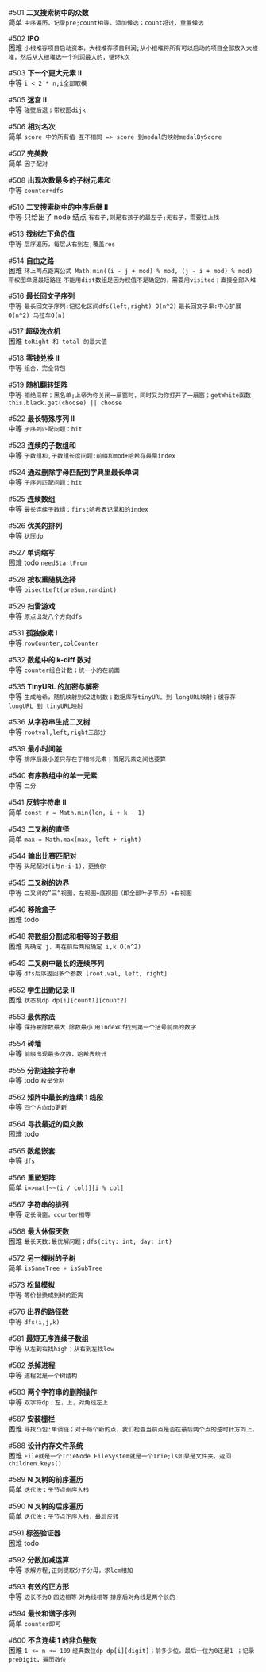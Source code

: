 #501 **二叉搜索树中的众数**  
简单
`中序遍历，记录pre;count相等，添加候选；count超过，重置候选`

#502 **IPO**  
困难
`小根堆存项目启动资本，大根堆存项目利润;从小根堆将所有可以启动的项目全部放入大根堆，然后从大根堆选一个利润最大的，循环k次`

#503 **下一个更大元素 II**  
中等
`i < 2 * n;i全部取模`

#505 **迷宫 II**  
中等
`碰壁后退；带权图dijk`

#506 **相对名次**  
简单
`score 中的所有值 互不相同 => score 到medal的映射medalByScore`

#507 **完美数**  
简单
`因子配对`

#508 **出现次数最多的子树元素和**  
中等
`counter+dfs`

#510 **二叉搜索树中的中序后继 II**  
中等
只给出了 node 结点
`有右子,则是右孩子的最左子;无右子，需要往上找`

#513 **找树左下角的值**  
中等
`层序遍历，每层从右到左,覆盖res`

#514 **自由之路**  
困难
`环上两点距离公式 Math.min((i - j + mod) % mod, (j - i + mod) % mod)`
`带权图单源最短路径`
`不能用dist数组是因为权值不是确定的，需要用visited；直接全部入堆`

#516 **最长回文子序列**  
中等
`最长回文子序列:记忆化区间dfs(left,right) O(n^2)`
`最长回文子串:中心扩展O(n^2) 马拉车O(n)`

#517 **超级洗衣机**  
困难
`toRight 和 total 的最大值`

#518 **零钱兑换 II**  
中等
`组合，完全背包`

#519 **随机翻转矩阵**  
中等
`拒绝采样；黑名单;上帝为你关闭一扇窗时，同时又为你打开了一扇窗；getWhite函数 this.black.get(choose) || choose`

#522 **最长特殊序列 II**  
中等
`子序列匹配问题：hit`

#523 **连续的子数组和**  
中等
`子数组和,子数组长度问题:前缀和mod+哈希存最早index`

#524 **通过删除字母匹配到字典里最长单词**  
中等
`子序列匹配问题：hit`

#525 **连续数组**  
中等
`最长连续子数组：first哈希表记录和的index`

#526 **优美的排列**  
中等
`状压dp`

#527 **单词缩写**  
困难
todo
`needStartFrom`

#528 **按权重随机选择**  
中等
`bisectLeft(preSum,randint)`

#529 **扫雷游戏**  
中等
`原点出发八个方向dfs`

#531 **孤独像素 I**  
中等
`rowCounter,colCounter`

#532 **数组中的 k-diff 数对**  
中等
`counter组合计数；统一小的在前面`

#535 **TinyURL 的加密与解密**  
中等
`生成哈希，随机映射到62进制数；数据库存tinyURL 到 longURL映射；缓存存 longURL 到 tinyURL映射`

#536 **从字符串生成二叉树**  
中等
`rootval,left,right三部分`

#539 **最小时间差**  
中等
`排序后最小差只存在于相邻元素；首尾元素之间也要算`

#540 **有序数组中的单一元素**  
中等
`二分`

#541 **反转字符串 II**  
简单
`const r = Math.min(len, i + k - 1)`

#543 **二叉树的直径**  
简单
`max = Math.max(max, left + right)`

#544 **输出比赛匹配对**  
中等
`头尾配对(i与n-i-1)，更换你`

#545 **二叉树的边界**  
中等
`二叉树的”三“视图，左视图+底视图（即全部叶子节点）+右视图`

#546 **移除盒子**  
困难
todo

#548 **将数组分割成和相等的子数组**  
困难
`先确定 j，再在前后两段确定 i,k O(n^2)`

#549 **二叉树中最长的连续序列**  
中等
`dfs后序返回多个参数 [root.val, left, right]`

#552 **学生出勤记录 II**  
困难
`状态机dp dp[i][count1][count2]`

#553 **最优除法**  
中等
`保持被除数最大 除数最小`
`用indexOf找到第一个括号前面的数字`

#554 **砖墙**  
中等
`前缀出现最多次数，哈希表统计`

#555 **分割连接字符串**  
中等
todo
`枚举分割`

#562 **矩阵中最长的连续 1 线段**  
中等
`四个方向dp更新`

#564 **寻找最近的回文数**  
困难
todo

#565 **数组嵌套**  
中等
`dfs`

#566 **重塑矩阵**  
简单
`i=>mat[~~(i / col)][i % col]`

#567 **字符串的排列**  
中等
`定长滑窗，counter相等`

#568 **最大休假天数**  
困难
`最长天数:最优解问题；dfs(city: int, day: int)`

#572 **另一棵树的子树**  
简单
`isSameTree + isSubTree`

#573 **松鼠模拟**  
中等
`等价替换成到树的距离`

#576 **出界的路径数**  
中等
`dfs(i,j,k)`

#581 **最短无序连续子数组**  
中等
`从左到右找high；从右到左找low`

#582 **杀掉进程**  
中等
`进程就是一个树结构`

#583 **两个字符串的删除操作**  
中等
`双字符dp；左，上，对角线左上`

#587 **安装栅栏**  
困难
`寻找凸包:单调链；对于每个新的点，我们检查当前点是否在最后两个点的逆时针方向上。`

#588 **设计内存文件系统**  
困难
`File就是一个TrieNode FileSystem就是一个Trie;ls如果是文件夹，返回children.keys()`

#589 **N 叉树的前序遍历**  
简单
`迭代法；子节点倒序入栈`

#590 **N 叉树的后序遍历**  
简单
`迭代法；子节点正序入栈，最后反转`

#591 **标签验证器**  
困难
todo

#592 **分数加减运算**  
中等
`求解方程;正则提取分子分母，求lcm相加`

#593 **有效的正方形**  
中等
`边长不为0`
`四边相等`
`对角线相等`
`排序后对角线是两个长的`

#594 **最长和谐子序列**  
简单
`counter即可`

#600 **不含连续 1 的非负整数**  
困难
`1 <= n <= 109`
`经典数位dp dp[i][digit]；前多少位，最后一位为0还是1 ；记录preDigit，遍历数位`
